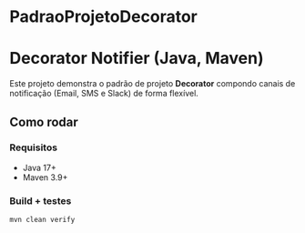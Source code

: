 # PadraoProjetoDecorator

# Decorator Notifier (Java, Maven)


Este projeto demonstra o padrão de projeto **Decorator** compondo canais de notificação (Email, SMS e Slack) de forma flexível.


## Como rodar


### Requisitos
- Java 17+
- Maven 3.9+


### Build + testes
```bash
mvn clean verify